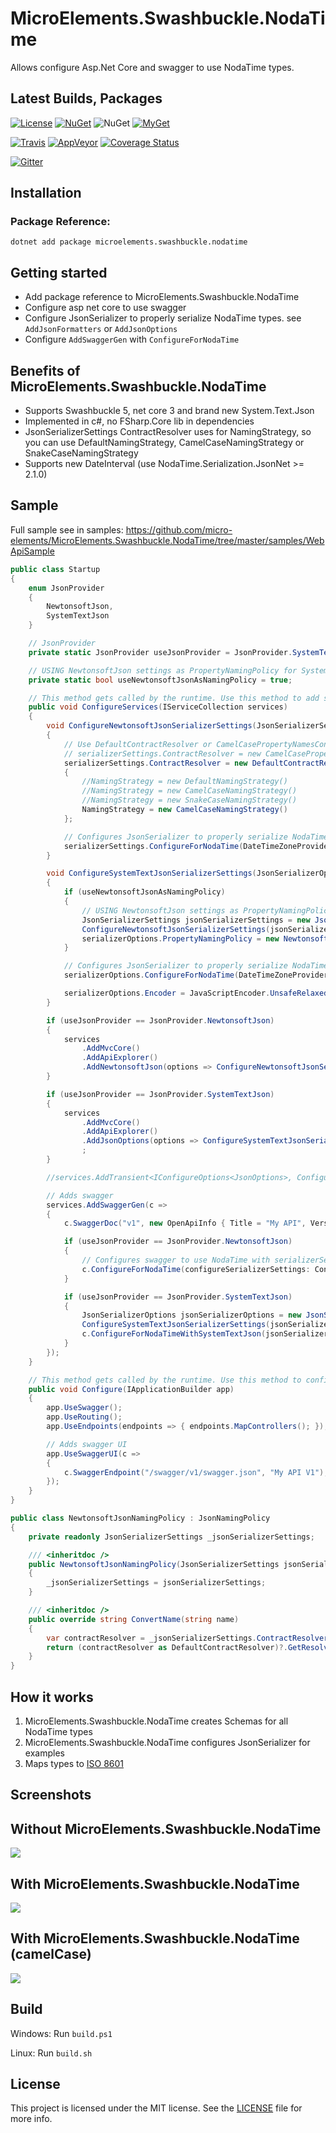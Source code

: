 # MicroElements.Swashbuckle.NodaTime
Allows configure Asp.Net Core and swagger to use NodaTime types.

## Latest Builds, Packages
[![License](http://img.shields.io/:license-mit-blue.svg)](https://raw.githubusercontent.com/micro-elements/MicroElements.Swashbuckle.NodaTime/master/LICENSE)
[![NuGet](https://img.shields.io/nuget/v/MicroElements.Swashbuckle.NodaTime.svg)](https://www.nuget.org/packages/MicroElements.Swashbuckle.NodaTime)
![NuGet](https://img.shields.io/nuget/dt/MicroElements.Swashbuckle.NodaTime.svg)
[![MyGet](https://img.shields.io/myget/micro-elements/v/MicroElements.Swashbuckle.NodaTime.svg)](https://www.myget.org/feed/micro-elements/package/nuget/MicroElements.Swashbuckle.NodaTime)

[![Travis](https://img.shields.io/travis/micro-elements/MicroElements.Swashbuckle.NodaTime/master.svg?logo=travis)](https://travis-ci.org/micro-elements/MicroElements.Swashbuckle.NodaTime)
[![AppVeyor](https://img.shields.io/appveyor/ci/micro-elements/microelements-swashbuckle-nodatime.svg?logo=appveyor)](https://ci.appveyor.com/project/micro-elements/microelements-swashbuckle-nodatime)
[![Coverage Status](https://img.shields.io/coveralls/micro-elements/MicroElements.Swashbuckle.NodaTime.svg)](https://coveralls.io/r/micro-elements/MicroElements.Swashbuckle.NodaTime)

[![Gitter](https://img.shields.io/gitter/room/micro-elements/MicroElements.Swashbuckle.NodaTime.svg)](https://gitter.im/micro-elements/MicroElements.Swashbuckle.NodaTime)

## Installation

### Package Reference:

```
dotnet add package microelements.swashbuckle.nodatime
```

## Getting started
- Add package reference to MicroElements.Swashbuckle.NodaTime
- Configure asp net core to use swagger
- Configure JsonSerializer to properly serialize NodaTime types. see `AddJsonFormatters` or `AddJsonOptions`
- Configure `AddSwaggerGen` with `ConfigureForNodaTime`

## Benefits of MicroElements.Swashbuckle.NodaTime
- Supports Swashbuckle 5, net core 3 and brand new System.Text.Json
- Implemented in c#, no FSharp.Core lib in dependencies
- JsonSerializerSettings ContractResolver uses for NamingStrategy, so you can use DefaultNamingStrategy, CamelCaseNamingStrategy or SnakeCaseNamingStrategy
- Supports new DateInterval (use NodaTime.Serialization.JsonNet >= 2.1.0)

## Sample

Full sample see in samples: https://github.com/micro-elements/MicroElements.Swashbuckle.NodaTime/tree/master/samples/WebApiSample

```csharp
public class Startup
{
    enum JsonProvider
    {
        NewtonsoftJson,
        SystemTextJson
    }

    // JsonProvider
    private static JsonProvider useJsonProvider = JsonProvider.SystemTextJson;

    // USING NewtonsoftJson settings as PropertyNamingPolicy for System.Text.Json
    private static bool useNewtonsoftJsonAsNamingPolicy = true;

    // This method gets called by the runtime. Use this method to add services to the container.
    public void ConfigureServices(IServiceCollection services)
    {
        void ConfigureNewtonsoftJsonSerializerSettings(JsonSerializerSettings serializerSettings)
        {
            // Use DefaultContractResolver or CamelCasePropertyNamesContractResolver;
            // serializerSettings.ContractResolver = new CamelCasePropertyNamesContractResolver();
            serializerSettings.ContractResolver = new DefaultContractResolver()
            {
                //NamingStrategy = new DefaultNamingStrategy()
                //NamingStrategy = new CamelCaseNamingStrategy()
                //NamingStrategy = new SnakeCaseNamingStrategy()
                NamingStrategy = new CamelCaseNamingStrategy()
            };

            // Configures JsonSerializer to properly serialize NodaTime types.
            serializerSettings.ConfigureForNodaTime(DateTimeZoneProviders.Tzdb);
        }

        void ConfigureSystemTextJsonSerializerSettings(JsonSerializerOptions serializerOptions)
        {
            if (useNewtonsoftJsonAsNamingPolicy)
            {
                // USING NewtonsoftJson settings as PropertyNamingPolicy for System.Text.Json
                JsonSerializerSettings jsonSerializerSettings = new JsonSerializerSettings();
                ConfigureNewtonsoftJsonSerializerSettings(jsonSerializerSettings);
                serializerOptions.PropertyNamingPolicy = new NewtonsoftJsonNamingPolicy(jsonSerializerSettings);
            }

            // Configures JsonSerializer to properly serialize NodaTime types.
            serializerOptions.ConfigureForNodaTime(DateTimeZoneProviders.Tzdb);

            serializerOptions.Encoder = JavaScriptEncoder.UnsafeRelaxedJsonEscaping;
        }

        if (useJsonProvider == JsonProvider.NewtonsoftJson)
        {
            services
                .AddMvcCore()
                .AddApiExplorer()
                .AddNewtonsoftJson(options => ConfigureNewtonsoftJsonSerializerSettings(options.SerializerSettings));
        }

        if (useJsonProvider == JsonProvider.SystemTextJson)
        {
            services
                .AddMvcCore()
                .AddApiExplorer()
                .AddJsonOptions(options => ConfigureSystemTextJsonSerializerSettings(options.JsonSerializerOptions))
                ;
        }

        //services.AddTransient<IConfigureOptions<JsonOptions>, ConfigureNewtonsoftJsonJsonNamingPolicy>();

        // Adds swagger
        services.AddSwaggerGen(c =>
        {
            c.SwaggerDoc("v1", new OpenApiInfo { Title = "My API", Version = "v1" });

            if (useJsonProvider == JsonProvider.NewtonsoftJson)
            {
                // Configures swagger to use NodaTime with serializerSettings.
                c.ConfigureForNodaTime(configureSerializerSettings: ConfigureNewtonsoftJsonSerializerSettings);
            }

            if (useJsonProvider == JsonProvider.SystemTextJson)
            {
                JsonSerializerOptions jsonSerializerOptions = new JsonSerializerOptions();
                ConfigureSystemTextJsonSerializerSettings(jsonSerializerOptions);
                c.ConfigureForNodaTimeWithSystemTextJson(jsonSerializerOptions);
            }
        });
    }

    // This method gets called by the runtime. Use this method to configure the HTTP request pipeline.
    public void Configure(IApplicationBuilder app)
    {
        app.UseSwagger();
        app.UseRouting();
        app.UseEndpoints(endpoints => { endpoints.MapControllers(); });

        // Adds swagger UI
        app.UseSwaggerUI(c =>
        {
            c.SwaggerEndpoint("/swagger/v1/swagger.json", "My API V1");
        });
    }
}

public class NewtonsoftJsonNamingPolicy : JsonNamingPolicy
{
    private readonly JsonSerializerSettings _jsonSerializerSettings;

    /// <inheritdoc />
    public NewtonsoftJsonNamingPolicy(JsonSerializerSettings jsonSerializerSettings)
    {
        _jsonSerializerSettings = jsonSerializerSettings;
    }

    /// <inheritdoc />
    public override string ConvertName(string name)
    {
        var contractResolver = _jsonSerializerSettings.ContractResolver;
        return (contractResolver as DefaultContractResolver)?.GetResolvedPropertyName(name) ?? name;
    }
}

```

## How it works
1. MicroElements.Swashbuckle.NodaTime creates Schemas for all NodaTime types
2. MicroElements.Swashbuckle.NodaTime configures JsonSerializer for examples
3. Maps types to [ISO 8601]

## Screenshots

## Without MicroElements.Swashbuckle.NodaTime
![](https://raw.githubusercontent.com/micro-elements/MicroElements.Swashbuckle.NodaTime/master/images/NodaTime0.png)

## With MicroElements.Swashbuckle.NodaTime
![](https://raw.githubusercontent.com/micro-elements/MicroElements.Swashbuckle.NodaTime/master/images/NodaTime1.png)

## With MicroElements.Swashbuckle.NodaTime (camelCase)
![](https://raw.githubusercontent.com/micro-elements/MicroElements.Swashbuckle.NodaTime/master/images/NodaTime2.png)

## Build
Windows: Run `build.ps1`

Linux: Run `build.sh`

## License
This project is licensed under the MIT license. See the [LICENSE] file for more info.

[LICENSE]: https://raw.githubusercontent.com/micro-elements/MicroElements.Swashbuckle.NodaTime/master/LICENSE
[ISO 8601]: https://xml2rfc.tools.ietf.org/public/rfc/html/rfc3339.html#anchor14
